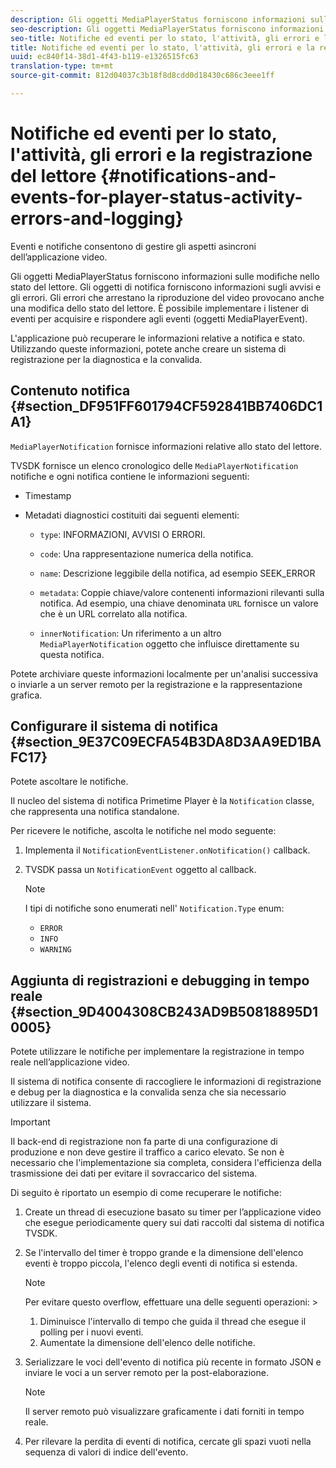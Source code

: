 ```yaml
---
description: Gli oggetti MediaPlayerStatus forniscono informazioni sulle modifiche nello stato del lettore. Gli oggetti di notifica forniscono informazioni sugli avvisi e gli errori. Gli errori che arrestano la riproduzione del video provocano anche una modifica dello stato del lettore. È possibile implementare i listener di eventi per acquisire e rispondere agli eventi (oggetti MediaPlayerEvent).
seo-description: Gli oggetti MediaPlayerStatus forniscono informazioni sulle modifiche nello stato del lettore. Gli oggetti di notifica forniscono informazioni sugli avvisi e gli errori. Gli errori che arrestano la riproduzione del video provocano anche una modifica dello stato del lettore. È possibile implementare i listener di eventi per acquisire e rispondere agli eventi (oggetti MediaPlayerEvent).
seo-title: Notifiche ed eventi per lo stato, l'attività, gli errori e la registrazione del lettore
title: Notifiche ed eventi per lo stato, l'attività, gli errori e la registrazione del lettore
uuid: ec840f14-38d1-4f43-b119-e1326515fc63
translation-type: tm+mt
source-git-commit: 812d04037c3b18f8d8cdd0d18430c686c3eee1ff

---
```



# Notifiche ed eventi per lo stato, l&#39;attività, gli errori e la registrazione del lettore {#notifications-and-events-for-player-status-activity-errors-and-logging}

Eventi e notifiche consentono di gestire gli aspetti asincroni dell’applicazione video.

Gli oggetti MediaPlayerStatus forniscono informazioni sulle modifiche nello stato del lettore. Gli oggetti di notifica forniscono informazioni sugli avvisi e gli errori. Gli errori che arrestano la riproduzione del video provocano anche una modifica dello stato del lettore. È possibile implementare i listener di eventi per acquisire e rispondere agli eventi (oggetti MediaPlayerEvent).

L&#39;applicazione può recuperare le informazioni relative a notifica e stato. Utilizzando queste informazioni, potete anche creare un sistema di registrazione per la diagnostica e la convalida.

## Contenuto notifica {#section_DF951FF601794CF592841BB7406DC1A1}

`MediaPlayerNotification` fornisce informazioni relative allo stato del lettore.

TVSDK fornisce un elenco cronologico delle `MediaPlayerNotification` notifiche e ogni notifica contiene le informazioni seguenti:

* Timestamp
* Metadati diagnostici costituiti dai seguenti elementi:

   * `type`: INFORMAZIONI, AVVISI O ERRORI.
   * `code`: Una rappresentazione numerica della notifica.
   * `name`: Descrizione leggibile della notifica, ad esempio SEEK_ERROR
   * `metadata`: Coppie chiave/valore contenenti informazioni rilevanti sulla notifica. Ad esempio, una chiave denominata `URL` fornisce un valore che è un URL correlato alla notifica.

   * `innerNotification`: Un riferimento a un altro `MediaPlayerNotification` oggetto che influisce direttamente su questa notifica.

Potete archiviare queste informazioni localmente per un&#39;analisi successiva o inviarle a un server remoto per la registrazione e la rappresentazione grafica.

## Configurare il sistema di notifica {#section_9E37C09ECFA54B3DA8D3AA9ED1BAFC17}

Potete ascoltare le notifiche.

Il nucleo del sistema di notifica Primetime Player è la `Notification` classe, che rappresenta una notifica standalone.

Per ricevere le notifiche, ascolta le notifiche nel modo seguente:

1. Implementa il `NotificationEventListener.onNotification()` callback.
1. TVSDK passa un `NotificationEvent` oggetto al callback.

   >[!NOTE]
   >
   >I tipi di notifiche sono enumerati nell&#39; `Notification.Type` enum:

   * `ERROR`
   * `INFO`
   * `WARNING`

## Aggiunta di registrazioni e debugging in tempo reale {#section_9D4004308CB243AD9B50818895D10005}

Potete utilizzare le notifiche per implementare la registrazione in tempo reale nell’applicazione video.

Il sistema di notifica consente di raccogliere le informazioni di registrazione e debug per la diagnostica e la convalida senza che sia necessario utilizzare il sistema.

>[!IMPORTANT]
>
>Il back-end di registrazione non fa parte di una configurazione di produzione e non deve gestire il traffico a carico elevato. Se non è necessario che l&#39;implementazione sia completa, considera l&#39;efficienza della trasmissione dei dati per evitare il sovraccarico del sistema.

Di seguito è riportato un esempio di come recuperare le notifiche:

1. Create un thread di esecuzione basato su timer per l’applicazione video che esegue periodicamente query sui dati raccolti dal sistema di notifica TVSDK.
1. Se l&#39;intervallo del timer è troppo grande e la dimensione dell&#39;elenco eventi è troppo piccola, l&#39;elenco degli eventi di notifica si estenda.

   >[!NOTE]
   >
   >Per evitare questo overflow, effettuare una delle seguenti operazioni:    >
   >    
   >    
   >    1. Diminuisce l&#39;intervallo di tempo che guida il thread che esegue il polling per i nuovi eventi.
   >    1. Aumentate la dimensione dell&#39;elenco delle notifiche.


1. Serializzare le voci dell&#39;evento di notifica più recente in formato JSON e inviare le voci a un server remoto per la post-elaborazione.

   >[!NOTE]
   >
   >Il server remoto può visualizzare graficamente i dati forniti in tempo reale.

1. Per rilevare la perdita di eventi di notifica, cercate gli spazi vuoti nella sequenza di valori di indice dell&#39;evento.

